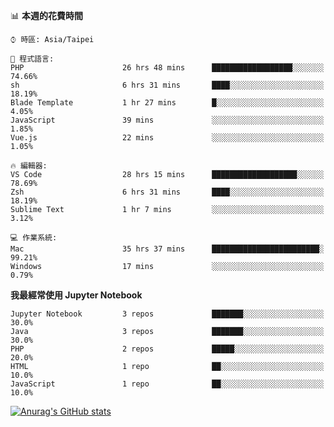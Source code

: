 <!--### Hi there 👋-->

<!--
**treevel/treevel** is a ✨ _special_ ✨ repository because its `README.md` (this file) appears on your GitHub profile.

Here are some ideas to get you started:

- 🔭 I’m currently working on ...
- 🌱 I’m currently learning ...
- 👯 I’m looking to collaborate on ...
- 🤔 I’m looking for help with ...
- 💬 Ask me about ...
- 📫 How to reach me: ...
- 😄 Pronouns: ...
- ⚡ Fun fact: ...
-->

<!--START_SECTION:waka-->
📊 **本週的花費時間** 

```text
⌚︎ 時區: Asia/Taipei

💬 程式語言: 
PHP                      26 hrs 48 mins      ██████████████████░░░░░░░   74.66% 
sh                       6 hrs 31 mins       ████░░░░░░░░░░░░░░░░░░░░░   18.19% 
Blade Template           1 hr 27 mins        █░░░░░░░░░░░░░░░░░░░░░░░░   4.05% 
JavaScript               39 mins             ░░░░░░░░░░░░░░░░░░░░░░░░░   1.85% 
Vue.js                   22 mins             ░░░░░░░░░░░░░░░░░░░░░░░░░   1.05%

🔥 編輯器: 
VS Code                  28 hrs 15 mins      ███████████████████░░░░░░   78.69% 
Zsh                      6 hrs 31 mins       ████░░░░░░░░░░░░░░░░░░░░░   18.19% 
Sublime Text             1 hr 7 mins         ░░░░░░░░░░░░░░░░░░░░░░░░░   3.12%

💻 作業系統: 
Mac                      35 hrs 37 mins      ████████████████████████░   99.21% 
Windows                  17 mins             ░░░░░░░░░░░░░░░░░░░░░░░░░   0.79%

```

**我最經常使用 Jupyter Notebook** 

```text
Jupyter Notebook         3 repos             ███████░░░░░░░░░░░░░░░░░░   30.0% 
Java                     3 repos             ███████░░░░░░░░░░░░░░░░░░   30.0% 
PHP                      2 repos             █████░░░░░░░░░░░░░░░░░░░░   20.0% 
HTML                     1 repo              ██░░░░░░░░░░░░░░░░░░░░░░░   10.0% 
JavaScript               1 repo              ██░░░░░░░░░░░░░░░░░░░░░░░   10.0%

```



<!--END_SECTION:waka-->

<!-- GitHub Stats Card-->
[![Anurag's GitHub stats](https://github-readme-stats.vercel.app/api?username=treevel&show_icons=true&theme=monokai&count_private=true)](https://github.com/anuraghazra/github-readme-stats)
